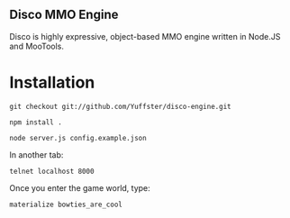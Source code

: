 Disco MMO Engine
--------------------------

Disco is highly expressive, object-based MMO engine written in Node.JS and MooTools.

Installation
==========================

`git checkout git://github.com/Yuffster/disco-engine.git`

`npm install .`

`node server.js config.example.json`

In another tab:

`telnet localhost 8000`

Once you enter the game world, type:

`materialize bowties_are_cool`
